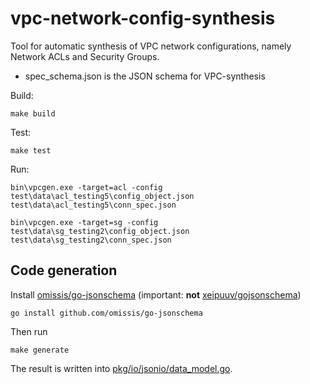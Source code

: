 # vpc-network-config-synthesis

Tool for automatic synthesis of VPC network configurations, namely Network ACLs and Security Groups.

* spec_schema.json is the JSON schema for VPC-synthesis

Build:

```commandline
make build
```

Test:

```commandline
make test
```

Run:

```
bin\vpcgen.exe -target=acl -config test\data\acl_testing5\config_object.json test\data\acl_testing5\conn_spec.json

bin\vpcgen.exe -target=sg -config test\data\sg_testing2\config_object.json test\data\sg_testing2\conn_spec.json
```

## Code generation

Install [omissis/go-jsonschema](https://github.com/omissis/go-jsonschema)
(important: **not** [xeipuuv/gojsonschema](https://github.com/xeipuuv/gojsonschema))

```commandline
go install github.com/omissis/go-jsonschema
```

Then run

```commandline
make generate
```

The result is written into [pkg/io/jsonio/data_model.go](pkg/io/jsonio/data_model.go).
